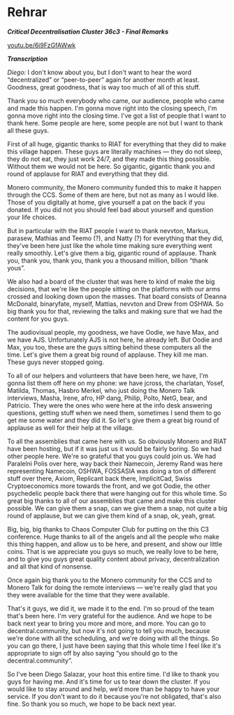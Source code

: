 # Rehrar

_**Critical Decentralisation Cluster 36c3 - Final Remarks**_

[youtu.be/6i9FzGfAWwk](https://youtu.be/6i9FzGfAWwk)

_**Transcription**_

_Diego:_ I don't know about you, but I don't want to hear the word “decentralized” or “peer-to-peer” again for another month at least. Goodness, great goodness, that is way too much of all of this stuff.

Thank you so much everybody who came, our audience, people who came and made this happen. I'm gonna move right into the closing speech, I'm gonna move right into the closing time. I've got a list of people that I want to thank here. Some people are here, some people are not but I want to thank all these guys.

First of all huge, gigantic thanks to RIAT for everything that they did to make this village happen. These guys are literally machines — they do not sleep, they do not eat, they just work 24/7, and they made this thing possible. Without them we would not be here. So gigantic, gigantic thank you and round of applause for RIAT and everything that they did.

Monero community, the Monero community funded this to make it happen through the CCS. Some of them are here, but not as many as I would like. Those of you digitally at home, give yourself a pat on the back if you donated. If you did not you should feel bad about yourself and question your life choices.

But in particular with the RIAT people I want to thank nevvton, Markus, parasew, Mathias and Teemo (?), and Natty (?) for everything that they did, they've been here just like the whole time making sure everything went really smoothly. Let's give them a big, gigantic round of applause. Thank you, thank you, thank you, thank you a thousand million, billion “thank yous”.

We also had a board of the cluster that was here to kind of make the big decisions, that we're like the people sitting on the platforms with our arms crossed and looking down upon the masses. That board consists of Deanna McDonald, binaryfate, myself, Mattias, nevvton and Drew from OSHWA. So big thank you for that, reviewing the talks and making sure that we had the content for you guys.

The audiovisual people, my goodness, we have Oodie, we have Max, and we have AJS. Unfortunately AJS is not here, he already left. But Oodie and Max, you too, these are the guys sitting behind these computers all the time. Let's give them a great big round of applause. They kill me man. These guys never stopped going.

To all of our helpers and volunteers that have been here, we have, I'm gonna list them off here on my phone: we have jcross, the charlatan, Yosef, Matilda, Thomas, Hasbro Merkel, who just doing the Monero Talk interviews, Masha, Irene, afro, HP dang, Philip, Polto, NetG, bear, and Patricio. They were the ones who were here at the info desk answering questions, getting stuff when we need them, sometimes I send them to go get me some water and they did it. So let's give them a great big round of applause as well for their help at the village.

To all the assemblies that came here with us. So obviously Monero and RIAT have been hosting, but if it was just us it would be fairly boring. So we had other people here. We're so grateful that you guys could join us. We had Paralelni Polis over here, way back their Namecoin, Jeremy Rand was here representing Namecoin, OSHWA, FOSSASIA was doing a ton of different stuff over there, Axiom, Replicant back there, ImplicitCad, Swiss Cryptoeconomics more towards the front, and we got Oodie, the other psychedelic people back there that were hanging out for this whole time. So great big thanks to all of our assemblies that came and make this cluster possible. We can give them a snap, can we give them a snap, not quite a big round of applause, but we can give them kind of a snap, ok, yeah, great.

Big, big, big thanks to Chaos Computer Club for putting on the this C3 conference. Huge thanks to all of the angels and all the people who make this thing happen, and allow us to be here, and present, and show our little coins. That is we appreciate you guys so much, we really love to be here, and to give you guys great quality content about privacy, decentralization and all that kind of nonsense.

Once again big thank you to the Monero community for the CCS and to Monero Talk for doing the remote interviews — we're really glad that you they were available for the time that they were available.

That's it guys, we did it, we made it to the end. I'm so proud of the team that's been here. I'm very grateful for the audience. And we hope to be back next year to bring you more and more, and more. You can go to decentral.community, but now it's not going to tell you much, because we're done with all the scheduling, and we're doing with all the things. So you can go there, I just have been saying that this whole time I feel like it's appropriate to sign off by also saying “you should go to the decentral.community”.

So I've been Diego Salazar, your host this entire time. I'd like to thank you guys for having me. And it's time for us to tear down the cluster. If you would like to stay around and help, we’d more than be happy to have your service. If you don't want to do it because you're not obligated, that's also fine. So thank you so much, we hope to be back next year.
